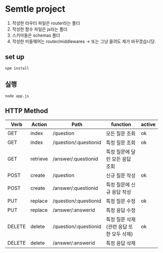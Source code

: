 # Semtle project

1. 작성한 라우터 파일은 router라는 폴더
2. 작성한 함수 파일은 js라는 폴더
3. 스키마들은 schemas 폴더
4. 작성한 미들웨어는 router/middlewares -> 또는 그냥 올려도 제가 바꾸겠습니당.
## set up
```
npm install
```

## 실행
```
node app.js
```

## HTTP Method

| Verb   | Action   | Path                  | function                                  | active |
| ------ | -------- | --------------------- | ----------------------------------------- | ------ |
| GET    | index    | /question             | 모든 질문 조회                            | ok     |
| GET    | index    | /question/:questionid | 특정 질문 조회                            | ok     |
| GET    | retrieve | /answer/:questionid   | 특정 질문에 달린 모든 응답 조회           |        |
| POST   | create   | /question             | 신규 질문 작성                            | ok     |
| POST   | create   | /answer/:questionid   | 특정  질문에 신규 응답 작성               |
| PUT    | replace  | /question/:questionid | 특정 질문 수정                            | ok     |
| PUT    | replace  | /answer/:answerid     | 특정 응답 수정                            |
| DELETE | delete   | /question/:questionid | 특정 질문 삭제 (관련 응답 또한 모두 삭제) | ok     |
| DELETE | delete   | /answer/:answerid     | 특정 응답 삭제                            |        |
